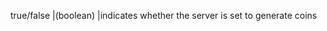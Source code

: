 true/false                                   |(boolean)                    |indicates whether the server is set to generate coins

